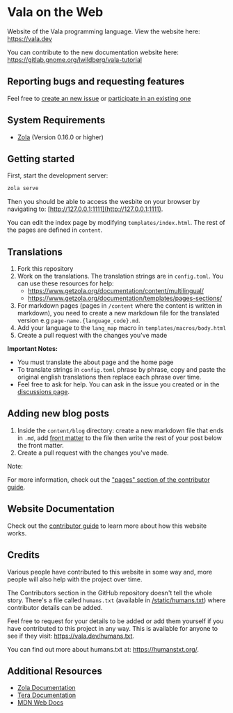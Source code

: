 # Vala on the Web

Website of the Vala programming language. View the website here: https://vala.dev

You can contribute to the new documentation website here: https://gitlab.gnome.org/lwildberg/vala-tutorial

## Reporting bugs and requesting features

Feel free to [create an new issue](https://github.com/vala-lang/vala-www/issues/new/choose) or [participate in an existing one](https://github.com/vala-lang/vala-www/issues)

## System Requirements

- [Zola](https://www.getzola.org) (Version 0.16.0 or higher)

## Getting started

First, start the development server:

```sh
zola serve
```

Then you should be able to access the wesbite on your browser by navigating to: [http://127.0.0.1:1111](http://127.0.0.1:1111).

You can edit the index page by modifying `templates/index.html`. The rest of the pages are defined in `content`.

## Translations

1. Fork this repository
2. Work on the translations. The translation strings are in `config.toml`. You can use these resources for help:
   - https://www.getzola.org/documentation/content/multilingual/
   - https://www.getzola.org/documentation/templates/pages-sections/
3. For markdown pages (pages in `/content` where the content is written in markdown), you need to create a new markdown file for the translated version e.g `page-name.{language_code}.md`.
4. Add your language to the `lang_map` macro in `templates/macros/body.html`
5. Create a pull request with the changes you've made

**Important Notes:**

- You must translate the about page and the home page
- To translate strings in `config.toml` phrase by phrase, copy and paste the original english translations then replace each phrase over time.
- Feel free to ask for help. You can ask in the issue you created or in the [discussions page](https://www.github.com/vala-www/discussions).

## Adding new blog posts

1. Inside the `content/blog` directory: create a new markdown file that ends in `.md`, add [front matter](https://www.getzola.org/documentation/content/page/#front-matter) to the file then write the rest of your post below the front matter.
2. Create a pull request with the changes you've made.

Note: 

For more information, check out the ["pages" section of the contributor guide](docs/3-pages.md).

## Website Documentation

Check out the [contributor guide](docs/CONTRIBUTING.md) to learn more about how this website works.

## Credits

Various people have contributed to this website in some way and, more people will also help with the project over time.

The Contributors section in the GitHub repository doesn't tell the whole story. There's a file called `humans.txt` (available in [/static/humans.txt](/static/humans.txt)) where contributor details can be added.

Feel free to request for your details to be added or add them yourself if you have contributed to this project in any way. This is available for anyone to see if they visit: https://vala.dev/humans.txt.

You can find out more about humans.txt at: https://humanstxt.org/.

## Additional Resources

- [Zola Documentation](https://www.getzola.org/documentation/getting-started/overview/)
- [Tera Documentation](https://tera.netlify.app/docs/)
- [MDN Web Docs](https://developer.mozilla.org)
